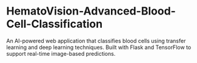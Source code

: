 # HematoVision-Advanced-Blood-Cell-Classification
An AI-powered web application that classifies blood cells using transfer learning and deep learning techniques. Built with Flask and TensorFlow to support real-time image-based predictions.
